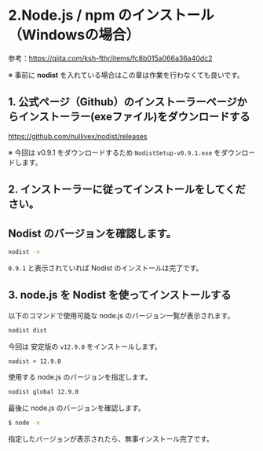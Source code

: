 # 2.Node.js / npm のインストール（Windowsの場合）

参考：https://qiita.com/ksh-fthr/items/fc8b015a066a36a40dc2

※ 事前に **nodist** を入れている場合はこの章は作業を行わなくても良いです。


## 1. 公式ページ（Github）のインストーラーページからインストーラー(exeファイル)をダウンロードする

https://github.com/nullivex/nodist/releases

※ 今回は v0.9.1 をダウンロードするため `NodistSetup-v0.9.1.exe` をダウンロードします。


## 2. インストーラーに従ってインストールをしてください。

## Nodist のバージョンを確認します。

```bash
nodist -v
```

`0.9.1` と表示されていれば Nodist のインストールは完了です。


## 3. node.js を Nodist を使ってインストールする

以下のコマンドで使用可能な node.js のバージョン一覧が表示されます。

```bash
nodist dist
```

今回は 安定版の `v12.9.0` をインストールします。


```bash
nodist + 12.9.0
```

使用する node.js のバージョンを指定します。  

```bash
nodist global 12.9.0
```

最後に node.js のバージョンを確認します。

```bash
$ node -v
```

指定したバージョンが表示されたら、無事インストール完了です。